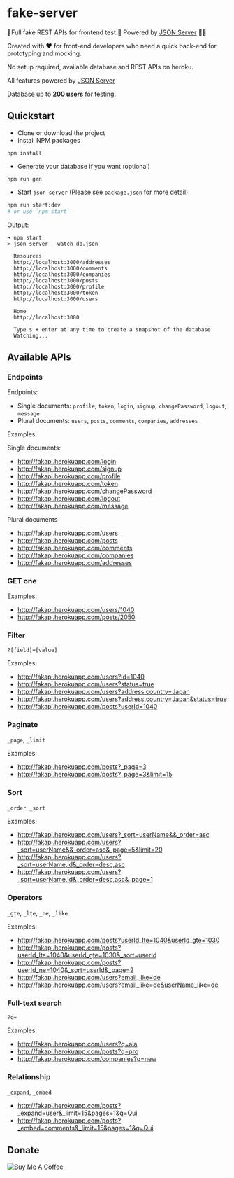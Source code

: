 # fake-server

🚦Full fake REST APIs for frontend test 🏓 Powered by [JSON Server](https://github.com/typicode/json-server) 🚀🚀

Created with ❤️ for front-end developers who need a quick back-end for prototyping and mocking.

No setup required, available database and REST APIs on heroku.

All features powered by [JSON Server](https://github.com/typicode/json-server)

Database up to **200 users** for testing.

## Quickstart

+ Clone or download the project
+ Install NPM packages
```
npm install
```
+ Generate your database if you want (optional)
```
npm run gen
```
+ Start `json-server` (Please see `package.json` for more detail)
```bash
npm run start:dev
# or use `npm start`
```

Output:
```
➜ npm start
> json-server --watch db.json

  Resources
  http://localhost:3000/addresses
  http://localhost:3000/comments
  http://localhost:3000/companies
  http://localhost:3000/posts
  http://localhost:3000/profile
  http://localhost:3000/token
  http://localhost:3000/users

  Home
  http://localhost:3000

  Type s + enter at any time to create a snapshot of the database
  Watching...
```

## Available APIs

### Endpoints

Endpoints:
+ Single documents: `profile`, `token`, `login`, `signup`, `changePassword`, `logout`, `message`
+ Plural documents: `users`, `posts`, `comments`, `companies`, `addresses`

Examples:

Single documents:
+ http://fakapi.herokuapp.com/login
+ http://fakapi.herokuapp.com/signup
+ http://fakapi.herokuapp.com/profile
+ http://fakapi.herokuapp.com/token
+ http://fakapi.herokuapp.com/changePassword
+ http://fakapi.herokuapp.com/logout
+ http://fakapi.herokuapp.com/message

Plural documents
+ http://fakapi.herokuapp.com/users
+ http://fakapi.herokuapp.com/posts
+ http://fakapi.herokuapp.com/comments
+ http://fakapi.herokuapp.com/companies
+ http://fakapi.herokuapp.com/addresses


### GET one

Examples:
+ http://fakapi.herokuapp.com/users/1040
+ http://fakapi.herokuapp.com/posts/2050

### Filter

`?[field]=[value]`

Examples:
+ http://fakapi.herokuapp.com/users?id=1040
+ http://fakapi.herokuapp.com/users?status=true
+ http://fakapi.herokuapp.com/users?address.country=Japan
+ http://fakapi.herokuapp.com/users?address.country=Japan&status=true
+ http://fakapi.herokuapp.com/posts?userId=1040

### Paginate

`_page`, `_limit`

Examples:
+ http://fakapi.herokuapp.com/posts?_page=3
+ http://fakapi.herokuapp.com/posts?_page=3&limit=15

### Sort

`_order`, `_sort`

Examples:
+ http://fakapi.herokuapp.com/users?_sort=userName&&_order=asc
+ http://fakapi.herokuapp.com/users?_sort=userName&&_order=asc&_page=5&limit=20
+ http://fakapi.herokuapp.com/users?_sort=userName,id&_order=desc,asc
+ http://fakapi.herokuapp.com/users?_sort=userName,id&_order=desc,asc&_page=1

### Operators

`_gte`, `_lte`, `_ne`, `_like`

Examples:
+ http://fakapi.herokuapp.com/posts?userId_lte=1040&userId_gte=1030
+ http://fakapi.herokuapp.com/posts?userId_lte=1040&userId_gte=1030&_sort=userId
+ http://fakapi.herokuapp.com/posts?userId_ne=1040&_sort=userId&_page=2
+ http://fakapi.herokuapp.com/users?email_like=de
+ http://fakapi.herokuapp.com/users?email_like=de&userName_like=de

### Full-text search

`?q=`

Examples:
+ http://fakapi.herokuapp.com/users?q=ala
+ http://fakapi.herokuapp.com/posts?q=pro
+ http://fakapi.herokuapp.com/companies?q=new


### Relationship

`_expand`, `_embed`

+ http://fakapi.herokuapp.com/posts?_expand=user&_limit=15&pages=1&q=Qui
+ http://fakapi.herokuapp.com/posts?_embed=comments&_limit=15&pages=1&q=Qui


## Donate
<a href="https://www.buymeacoffee.com/harisk" target="_blank"><img src="https://www.buymeacoffee.com/assets/img/custom_images/orange_img.png" alt="Buy Me A Coffee" style="height: auto !important;width: auto !important;" ></a>